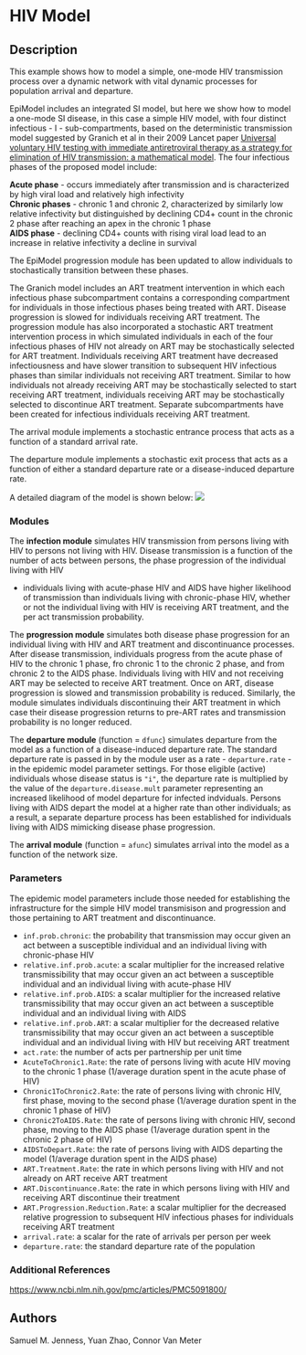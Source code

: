 # HIV Model

## Description
This example shows how to model a simple, one-mode HIV transmission process over 
a dynamic network with vital dynamic processes for population arrival and 
departure.

EpiModel includes an integrated SI model, but here we show how to model a 
one-mode SI disease, in this case a simple HIV model, with four distinct 
infectious - I - sub-compartments, based on the deterministic transmission model 
suggested by Granich et al in their 2009 Lancet paper 
[Universal voluntary HIV testing with immediate antiretroviral therapy as a strategy for elimination of HIV transmission: a mathematical model](https://www.thelancet.com/journals/lancet/article/PIIS0140-6736(08)61697-9/fulltext "Granich et al HIV Model"). The four infectious phases of the proposed model 
include: 

**Acute phase** - occurs immediately after transmission and is characterized by 
high viral load and relatively high infectivity  
**Chronic phases** - chronic 1 and chronic 2, characterized by similarly low 
relative infectivity but distinguished by declining CD4+ count in the chronic 2 
phase after reaching an apex in the chronic 1 phase  
**AIDS phase** - declining CD4+ counts with rising viral load lead to an 
increase in relative infectivity a decline in survival  

The EpiModel progression module has been updated to allow individuals to 
stochastically transition between these phases.  

The Granich model includes an ART treatment intervention in which each 
infectious phase subcompartment contains a corresponding compartment for 
individuals in those infectious phases being treated with ART. Disease 
progression is slowed for individuals receiving ART treatment. The progression 
module has also incorporated a stochastic ART treatment intervention process in 
which simulated individuals in each of the four infectious phases of HIV not 
already on ART may be stochastically selected for ART treatment. Individuals 
receiving ART treatment have decreased infectiousness and have slower transition 
to subsequent HIV infectious phases than similar individuals not receiving ART 
treatment. Similar to how individuals not already receiving ART may be 
stochastically selected to start receiving ART treatment, individuals receiving 
ART may be stochastically selected to discontinue ART treatment. Separate 
subcompartments have been created for infectious individuals receiving ART 
treatment.

The arrival module implements a stochastic entrance process that acts as a 
function of a standard arrival rate.

The departure module implements a stochastic exit process that acts as a 
function of either a standard departure rate or a disease-induced departure rate.

A detailed diagram of the model is shown below:
<img src="https://github.com/statnet/EpiModel-Gallery/blob/master/2019-03-HIV/HIV-Model-Diagram.PNG">

### Modules
The **infection module** simulates HIV transmission from persons living with HIV 
to persons not living with HIV. Disease transmission is a function of the number 
of acts between persons, the phase progression of the individual living with HIV 
- individuals living with acute-phase HIV and AIDS have higher likelihood of 
transmission than individuals living with chronic-phase HIV, whether or not the 
individual living with HIV is receiving ART treatment, and the per act 
transmission probability.

The **progression module** simulates both disease phase progression for an 
individual living with HIV and ART treatment and discontinuance processes. After 
disease transmission, individuals progress from the acute phase of HIV to the 
chronic 1 phase, fro chronic 1 to the chronic 2 phase, and from chronic 2 to the 
AIDS phase. Individuals living with HIV and not receiving ART may be selected to 
receive ART treatment. Once on ART, disease progression is slowed and 
transmission probability is reduced. Similarly, the module simulates individuals 
discontinuing their ART treatment in which case their disease progression 
returns to pre-ART rates and transmission probability is no longer reduced.

The **departure module** (function = `dfunc`)  simulates departure from the 
model as a function of a disease-induced departure rate. The standard departure 
rate is passed in by the module user as a rate - `departure.rate` - in the 
epidemic model parameter settings. For those eligible (active) individuals whose 
disease status is `"i"`, the departure rate is multiplied by the value of the 
`departure.disease.mult` parameter representing an increased likelihood of model 
departure for infected indviduals. Persons living with AIDS depart the model at 
a higher rate than other individuals; as a result, a separate departure process 
has been established for individuals living with AIDS mimicking disease phase 
progression.

The **arrival module** (function = `afunc`) simulates arrival into the model as 
a function of the network size.


### Parameters
The epidemic model parameters include those needed for establishing the 
infrastructure for the simple HIV model transmisison and progression and those 
pertaining to ART treatment and discontinuance.

* `inf.prob.chronic`: the probability that transmission may occur given an act 
between a susceptible individual and an individual living with chronic-phase HIV  
* `relative.inf.prob.acute`: a scalar multiplier for the increased relative 
transmissibility that may occur given an act between a susceptible individual 
and an individual living with acute-phase HIV  
* `relative.inf.prob.AIDS`: a scalar multiplier for the increased relative 
transmissibility that may occur given an act between a susceptible individual 
and an individual living with AIDS
* `relative.inf.prob.ART`: a scalar multiplier for the decreased relative 
transmissibility that may occur given an act between a susceptible individual 
and an individual living with HIV but receiving ART treatment  
* `act.rate`: the number of acts per partnership per unit time  
* `AcuteToChronic1.Rate`: the rate of persons living with acute HIV moving to 
the chronic 1 phase (1/average duration spent in the acute phase of HIV)  
* `Chronic1ToChronic2.Rate`: the rate of persons living with chronic HIV, first 
phase, moving to the second phase (1/average duration spent in the chronic 1 
phase of HIV)  
* `Chronic2ToAIDS.Rate`: the rate of persons living with chronic HIV, second 
phase, moving to the AIDS phase (1/average duration spent in the chronic 2 phase 
of HIV)  
* `AIDSToDepart.Rate`: the rate of persons living with AIDS departing the model 
(1/average duration spent in the AIDS phase)  
* `ART.Treatment.Rate`: the rate in which persons living with HIV and not 
already on ART receive ART treatment  
* `ART.Discontinuance.Rate`: the rate in which persons living with HIV and 
receiving ART discontinue their treatment  
* `ART.Progression.Reduction.Rate`: a scalar multiplier for the decreased 
relative progression to subsequent HIV infectious phases for individuals 
receiving ART treatment  
* `arrival.rate`: a scalar for the rate of arrivals per person per week  
* `departure.rate`: the standard departure rate of the population

### Additional References
https://www.ncbi.nlm.nih.gov/pmc/articles/PMC5091800/

## Authors
Samuel M. Jenness, Yuan Zhao, Connor Van Meter

